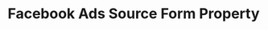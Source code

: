 ---
content-type: "api-form"
form-type: "source"
key: "source-form-properties-facebook-ads-object"

title: "Facebook Ads Source Form Property"
description: "{{ api.form-properties.source-forms.facebook-ads.description }}"

object-attributes:
  # - name: "aggregate_level"
  #   type: "PLACEHOLDER"
  #   description: "[PLACEHOLDER]"

  # - name: "attribution_window"
  #   type: "PLACEHOLDER"
  #   description: "[PLACEHOLDER]"

  - name: "frequency_in_minutes"
    type: "string"
    required: true
    description: |
      {{ connect.common.attributes.frequency | replace: "[INTEGRATION]","Facebook Ads" }}

  - name: "include_deleted"
    type: "string"
    required: false
    description: "If `true`, Stitch will replicate data for deleted campaigns, ads, and adsets. **Note**: This data will not be included alongside insights data."

  # - name: "insights_buffer_days"
  #   type: "string"
  #   description: "[PLACEHOLDER]"

  - name: "start_date"
    type: "string"
    required: true
    description: |
      {{ connect.common.attributes.start-date | replace: "[INTEGRATION]","Facebook Ads" }}

examples: 
  - code: |
      {  
       "type":"platform.facebook",
       "properties":{  
          "frequency_in_minutes":"30",
          "include_deleted":"true",
          "start_date":"2018-01-10T00:00:00Z"
        }
      }
---